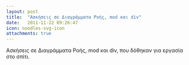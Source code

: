 ```yaml
---
layout: post
title:  "Ασκήσεις σε Διαγράμματα Ροής, mod και div"
date:   2011-11-22 09:26:47
icon: noodles-svg-icon
attachments: true
---
```


Ασκήσεις σε Διαγράμματα Ροής, mod και div, που δόθηκαν για εργασία στο σπίτι.